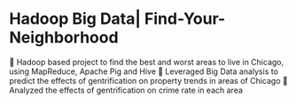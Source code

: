 # Hadoop Big Data| Find-Your-Neighborhood
 Hadoop based project to find the best and worst areas to live in Chicago, using MapReduce, Apache Pig and Hive
 Leveraged Big Data analysis to predict the effects of gentrification on property trends in areas of Chicago
 Analyzed the effects of gentrification on crime rate in each area
